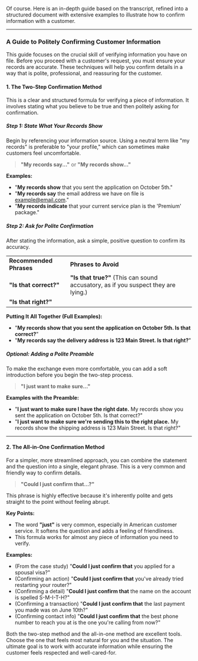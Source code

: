 Of course. Here is an in-depth guide based on the transcript, refined into a structured document with extensive examples to illustrate how to confirm information with a customer.

---

### **A Guide to Politely Confirming Customer Information**

This guide focuses on the crucial skill of verifying information you have on file. Before you proceed with a customer's request, you must ensure your records are accurate. These techniques will help you confirm details in a way that is polite, professional, and reassuring for the customer.

#### **1. The Two-Step Confirmation Method**

This is a clear and structured formula for verifying a piece of information. It involves stating what you believe to be true and then politely asking for confirmation.

##### **Step 1: State What Your Records Show**

Begin by referencing your information source. Using a neutral term like "my records" is preferable to "your profile," which can sometimes make customers feel uncomfortable.

> **"My records say..."** or **"My records show..."**

**Examples:**

- "**My records show** that you sent the application on October 5th."
- "**My records say** the email address we have on file is example@email.com."
- "**My records indicate** that your current service plan is the 'Premium' package."

##### **Step 2: Ask for Polite Confirmation**

After stating the information, ask a simple, positive question to confirm its accuracy.

|   |   |
|---|---|
|**Recommended Phrases**|**Phrases to Avoid**|
|**"Is that correct?"**|**"Is that true?"** (This can sound accusatory, as if you suspect they are lying.)|
|**"Is that right?"**||

**Putting It All Together (Full Examples):**

- "**My records show that you sent the application on October 5th. Is that correct?**"
- "**My records say the delivery address is 123 Main Street. Is that right?**"

##### **Optional: Adding a Polite Preamble**

To make the exchange even more comfortable, you can add a soft introduction before you begin the two-step process.

> **"I just want to make sure..."**

**Examples with the Preamble:**

- "**I just want to make sure I have the right date.** My records show you sent the application on October 5th. Is that correct?"
- "**I just want to make sure we're sending this to the right place.** My records show the shipping address is 123 Main Street. Is that right?"

---

#### **2. The All-in-One Confirmation Method**

For a simpler, more streamlined approach, you can combine the statement and the question into a single, elegant phrase. This is a very common and friendly way to confirm details.

> **"Could I just confirm that...?"**

This phrase is highly effective because it's inherently polite and gets straight to the point without feeling abrupt.

**Key Points:**

- The word **"just"** is very common, especially in American customer service. It softens the question and adds a feeling of friendliness.
- This formula works for almost any piece of information you need to verify.

**Examples:**

- (From the case study) "**Could I just confirm that** you applied for a spousal visa?"
- (Confirming an action) "**Could I just confirm that** you've already tried restarting your router?"
- (Confirming a detail) "**Could I just confirm that** the name on the account is spelled S-M-I-T-H?"
- (Confirming a transaction) "**Could I just confirm that** the last payment you made was on June 10th?"
- (Confirming contact info) "**Could I just confirm that** the best phone number to reach you at is the one you're calling from now?"

Both the two-step method and the all-in-one method are excellent tools. Choose the one that feels most natural for you and the situation. The ultimate goal is to work with accurate information while ensuring the customer feels respected and well-cared-for.
